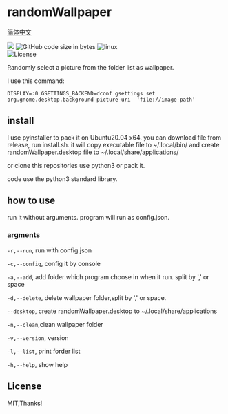 # randomWallpaper

[简体中文](https://github.com/ruxia-TJY/randomWallpaper/blob/master/README_cn.md)

[![](https://img.shields.io/badge/language-Python3-blue)](https://www.python.org/) 
![GitHub code size in bytes](https://img.shields.io/github/languages/code-size/ruxia-TJY/randomWallpaper) 
![linux](https://img.shields.io/badge/-ubuntu-yellow?logo=ubuntu)  
![License](https://img.shields.io/badge/License-MIT-blue)



Randomly select a picture from the folder list as wallpaper.

I use this command:

```shell
DISPLAY=:0 GSETTINGS_BACKEND=dconf gsettings set org.gnome.desktop.background picture-uri  'file://image-path'
```

## install
I use pyinstaller to pack it on Ubuntu20.04 x64.
you can download file from release,
run install.sh. it will copy executable file to ~/.local/bin/ and create randomWallpaper.desktop file to ~/.local/share/applications/

or clone this repositories use python3 or pack it.

code use the python3 standard library.


## how to use
run it without arguments. program will run as config.json.

### argments
``-r,--run``, run with config.json

``-c,--config``,  config it by console

``-a,--add``, add folder which program choose in when it run. split by ',' or space

``-d,--delete``, delete wallpaper folder,split by ',' or space.

``--desktop``, create randomWallpaper.desktop to ~/.local/share/applications

``-n,--clean``,clean wallpaper folder

``-v,--version``, version

``-l,--list``, print forder list

``-h,--help``, show help

## License
MIT,Thanks!